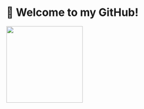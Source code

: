 # 👋 Welcome to my GitHub! 

  <img src="https://media.giphy.com/media/f7omQNmgiyjj5sffvZ/giphy.gif?cid=790b7611wjjw4y9bu24fyktw9srervp0ynd2wc2ulgv39ixr&ep=v1_stickers_search&rid=giphy.gif&ct=s" width="200"/>
